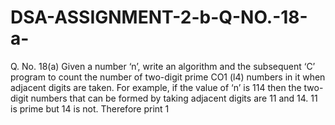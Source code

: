 # DSA-ASSIGNMENT-2-b-Q-NO.-18-a-
Q. No. 18(a)  Given a number ‘n’, write an algorithm and the subsequent ‘C’ program to count the number of two-digit prime CO1 (l4)  numbers in it when adjacent digits are taken. For example, if the value of ‘n’ is 114 then the two-digit numbers that can be formed by taking adjacent digits are 11 and 14. 11 is prime but 14 is not. Therefore print 1
